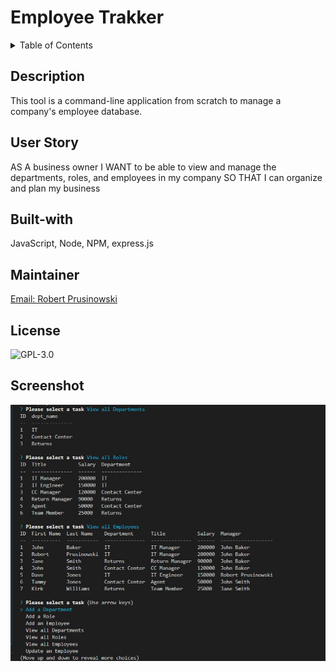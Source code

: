 # Employee Trakker

<!-- TABLE OF CONTENTS -->
<details>
  <summary>Table of Contents</summary>
  <ol>
    <li><a href="#description">Description</a></li>
    <li><a href="#user-story">User Story</a></li>
    <li><a href="#built-with">Built With</a></li>
    <li><a href="#maintainer">Contributing</a></li>
    <li><a href="#license">License</a></li>
    <li><a href="#screenshot">Screenshot</a></li>
  </ol>
</details>


## Description

This tool is a command-line application from scratch to manage a company's employee database.

## User Story

AS A business owner
I WANT to be able to view and manage the departments, roles, and employees in my company
SO THAT I can organize and plan my business

## Built-with

JavaScript, Node, NPM, express.js

## Maintainer

<a href="mailto:bobpruz@gmail.com">Email: Robert Prusinowski</a>

 ## License

  ![GPL-3.0](https://img.shields.io/static/v1?label=license&message=GPL-3.0&color=brightgreen "Badge")


## Screenshot

![Screenshot](screenshot.jpg)